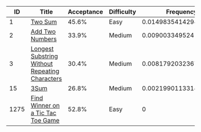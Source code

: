 |ID|Title|Acceptance|Difficulty|Frequency|
|----|-----|----|---|---|
|1|[Two Sum]( https://leetcode.com/problems/two-sum)|45.6%|Easy|0.014983541429464405|
|2|[Add Two Numbers]( https://leetcode.com/problems/add-two-numbers)|33.9%|Medium|0.009003349524164856|
|3|[Longest Substring Without Repeating Characters]( https://leetcode.com/problems/longest-substring-without-repeating-characters)|30.4%|Medium|0.008179203236736318|
|15|[3Sum]( https://leetcode.com/problems/3sum)|26.8%|Medium|0.0021990113314367685|
|1275|[Find Winner on a Tic Tac Toe Game]( https://leetcode.com/problems/find-winner-on-a-tic-tac-toe-game)|52.8%|Easy|0|
